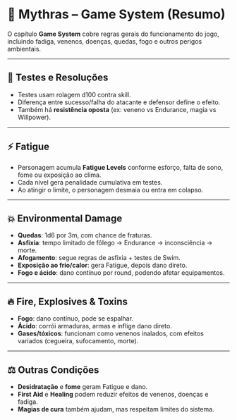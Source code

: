 # 📖 Mythras – Game System (Resumo)

O capítulo **Game System** cobre regras gerais do funcionamento do jogo, incluindo fadiga, venenos, doenças, quedas, fogo e outros perigos ambientais.

---

## 🎲 Testes e Resoluções
- Testes usam rolagem d100 contra skill.
- Diferença entre sucesso/falha do atacante e defensor define o efeito.
- Também há **resistência oposta** (ex: veneno vs Endurance, magia vs Willpower).

---

## ⚡ Fatigue
- Personagem acumula **Fatigue Levels** conforme esforço, falta de sono, fome ou exposição ao clima.
- Cada nível gera penalidade cumulativa em testes.
- Ao atingir o limite, o personagem desmaia ou entra em colapso.

---

## 💥 Environmental Damage
- **Quedas**: 1d6 por 3m, com chance de fraturas.
- **Asfixia**: tempo limitado de fôlego → Endurance → inconsciência → morte.
- **Afogamento**: segue regras de asfixia + testes de Swim.
- **Exposição ao frio/calor**: gera Fatigue, depois dano direto.
- **Fogo e ácido**: dano contínuo por round, podendo afetar equipamentos.

---

## 🔥 Fire, Explosives & Toxins
- **Fogo**: dano contínuo, pode se espalhar.
- **Ácido**: corrói armaduras, armas e inflige dano direto.
- **Gases/tóxicos**: funcionam como venenos inalados, com efeitos variados (cegueira, sufocamento, morte).

---

## ⚖️ Outras Condições
- **Desidratação** e **fome** geram Fatigue e dano.
- **First Aid** e **Healing** podem reduzir efeitos de venenos, doenças e fadiga.
- **Magias de cura** também ajudam, mas respeitam limites do sistema.
